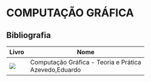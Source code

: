 # COMPUTAÇÃO GRÁFICA 

## Bibliografia

|Livro|Nome|
|---- |----|
|![](https://images.livrariasaraiva.com.br/imagemnet/imagem.aspx/?pro_id=141263&qld=90&l=430&a=-1)|Computação Gráfica - Teoria e Prática<br>Azevedo,Eduardo|
